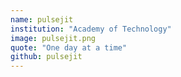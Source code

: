 ```yaml
---
name: pulsejit
institution: "Academy of Technology"
image: pulsejit.png
quote: "One day at a time"
github: pulsejit
---
```

